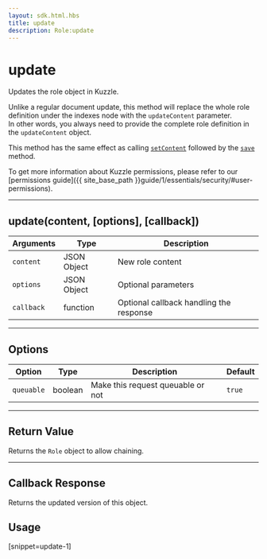 ```yaml
---
layout: sdk.html.hbs
title: update
description: Role:update
---
```

  

# update
Updates the role object in Kuzzle.

<div class="alert alert-warning">
  <p>
    Unlike a regular document update, this method will replace the whole role definition under the indexes node with the <code>updateContent</code> parameter.<br>
    In other words, you always need to provide the complete role definition in the <code>updateContent</code> object.
  </p>
  <p>
    This method has the same effect as calling <a href="{{ site_base_path }}sdk-reference/php/3/role/set-content"><code>setContent</code></a> followed by the <a href="{{ site_base_path }}sdk-reference/php/3/role/save"><code>save</code></a> method.
  </p>
</div>

To get more information about Kuzzle permissions, please refer to our [permissions guide]({{ site_base_path }}guide/1/essentials/security/#user-permissions).

---

## update(content, [options], [callback])

| Arguments | Type | Description |
|---------------|---------|----------------------------------------|
| ``content`` | JSON Object | New role content |
| ``options`` | JSON Object | Optional parameters |
| ``callback`` | function | Optional callback handling the response |

---

## Options

| Option | Type | Description | Default |
|---------------|---------|----------------------------------------|---------|
| ``queuable`` | boolean | Make this request queuable or not  | ``true`` |

---

## Return Value

Returns the `Role` object to allow chaining.

---

## Callback Response

Returns the updated version of this object.

## Usage

[snippet=update-1]
